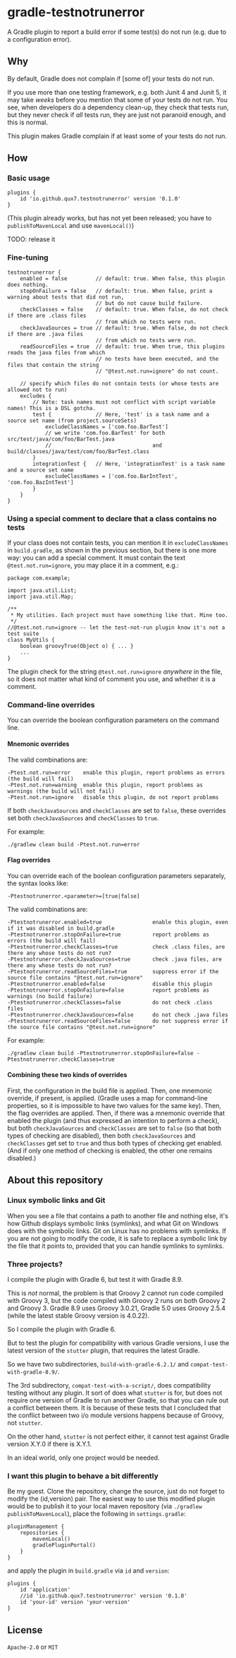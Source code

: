 # gradle-testnotrunerror
A Gradle plugin to report a build error if some test(s) do not run (e.g. due to a configuration error).

## Why

By default, Gradle does not complain if [some of] your tests do not run.

If you use more than one testing framework, e.g. both Junit 4 and Junit 5, it may take _weeks_ before you mention that some of your tests do not run.
You see, when developers do a dependency clean-up, they check that tests run, but they never check if _all_ tests run, they are just not paranoid enough, and this is normal.

This plugin makes Gradle complain if at least some of your tests do not run.

## How
### Basic usage
```
plugins {
    id 'io.github.qux7.testnotrunerror' version '0.1.0'
}
```
(This plugin already works, but has not yet been released; you have to `publishToMavenLocal` and use `mavenLocal()`)

TODO: release it

### Fine-tuning
```
testnotrunerror {
    enabled = false         // default: true. When false, this plugin does nothing.
    stopOnFailure = false   // default: true. When false, print a warning about tests that did not run,
                            // but do not cause build failure.
    checkClasses = false    // default: true. When false, do not check if there are .class files
                            // from which no tests were run.
    checkJavaSources = true // default: true. When false, do not check if there are .java files
                            // from which no tests were run.
    readSourceFiles = true  // default: true. When true, this plugins reads the java files from which
                            // no tests have been executed, and the files that contain the string
                            // "@test.not.run=ignore" do not count.

    // specify which files do not contain tests (or whose tests are allowed not to run)
    excludes {
        // Note: task names must not conflict with script variable names! This is a DSL gotcha.
        test {              // Here, 'test' is a task name and a source set name (from project.sourceSets)
            excludeClassNames = ['com.foo.BarTest']
            // we write 'com.foo.BarTest' for both src/test/java/com/foo/BarTest.java
            //                                and build/classes/java/test/com/foo/BarTest.class 
        }
        integrationTest {   // Here, 'integrationTest' is a task name and a source set name
            excludeClassNames = ['com.foo.BarIntTest', 'com.foo.BazIntTest']
        }
    }
}
```
### Using a special comment to declare that a class contains no tests

If your class does not contain tests, you can mention it in `excludeClassNames` in `build.gradle`,
as shown in the previous section, but there is one more way: you can add a special comment. It must
contain the text `@test.not.run=ignore`, you may place it in a comment, e.g.:
```
package com.example;

import java.util.List;
import java.util.Map;

/**
 * My utilities. Each project must have something like that. Mine too.
 */
//@test.not.run=ignore -- let the test-not-run plugin know it's not a test suite
class MyUtils {
    boolean groovyTrue(Object o) { ... }
    ...
}
```
The plugin check for the string `@test.not.run=ignore` *anywhere* in the file,
so it does not matter what kind of comment you use, and whether it is a comment.

### Command-line overrides
You can override the boolean configuration parameters on the command line.
#### Mnemonic overrides
The valid combinations are:
```
-Ptest.not.run=error    enable this plugin, report problems as errors (the build will fail)
-Ptest.not.run=warning  enable this plugin, report problems as warnings (the build will not fail)
-Ptest.not.run=ignore   disable this plugin, do not report problems
```
If both `checkJavaSources` and `checkClasses` are set to `false`, these overrides
set both `checkJavaSources` and `checkClasses` to `true`.

For example:
```
./gradlew clean build -Ptest.not.run=error
```
#### Flag overrides

You can override each of the boolean configuration parameters separately, the syntax looks like:
```
-Ptestnotrunerror.<parameter>=[true|false]
```
The valid combinations are:
```
-Ptestnotrunerror.enabled=true                enable this plugin, even if it was disabled in build.gradle
-Ptestnotrunerror.stopOnFailure=true          report problems as errors (the build will fail)
-Ptestnotrunerror.checkClasses=true           check .class files, are there any whose tests do not run?
-Ptestnotrunerror.checkJavaSources=true       check .java files, are there any whose tests do not run?
-Ptestnotrunerror.readSourceFiles=true        suppress error if the source file contains "@test.not.run=ignore"
-Ptestnotrunerror.enabled=false               disable this plugin
-Ptestnotrunerror.stopOnFailure=false         report problems as warnings (no build failure)
-Ptestnotrunerror.checkClasses=false          do not check .class files
-Ptestnotrunerror.checkJavaSources=false      do not check .java files
-Ptestnotrunerror.readSourceFiles=false       do not suppress error if the source file contains "@test.not.run=ignore"
```
For example:
```
./gradlew clean build -Ptestnotrunerror.stopOnFailure=false -Ptestnotrunerror.checkClasses=true
```
#### Combining these two kinds of overrides

First, the configuration in the build file is applied.
Then, one mnemonic override, if present, is applied.
(Gradle uses a map for command-line properties, so it is impossible to have two values for the same key).
Then, the flag overrides are applied.
Then, if there was a mnemonic override that enabled the plugin (and thus expressed an intention to perform a check),
but both `checkJavaSources` and `checkClasses` are set to `false` (so that both types of checking are disabled),
then both `checkJavaSources` and `checkClasses` get set to `true` and thus both types of checking get enabled.
(And if only one method of checking is enabled, the other one remains disabled.)

## About this repository

### Linux symbolic links and Git

When you see a file that contains a path to another file and nothing else, it's how Github displays symbolic
links (symlinks), and what Git on Windows does with the symbolic links. Git on Linux has no problems with symlinks.
If you are not going to modify the code, it is safe to replace a symbolic link by the file that it points to,
provided that you can handle symlinks to symlinks.

### Three projects?

I compile the plugin with Gradle 6, but test it with Gradle 8.9.

This is _not_ normal, the problem is that Groovy 2 cannot run code compiled with Groovy 3,
but the code compiled with Groovy 2 runs on both Groovy 2 and Groovy 3.
Gradle 8.9 uses Groovy 3.0.21, Gradle 5.0 uses Groovy 2.5.4 (while the latest stable Groovy version is 4.0.22).

So I compile the plugin with Gradle 6.

But to test the plugin for compatibility with various Gradle versions, I use the latest version
of the `stutter` plugin, that requires the latest Gradle.

So we have two subdirectories, `build-with-gradle-6.2.1/` and `compat-test-with-gradle-8.9/`.

The 3rd subdirectory, `compat-test-with-a-script/`, does compatibility testing without any plugin.
It sort of does what `stutter` is for, but does not require one version of Gradle to run another Gradle,
so that you can rule out a conflict between them. It is because of these tests that I concluded
that the conflict between two i/o module versions happens because of Groovy, not `stutter`.

On the other hand, `stutter` is not perfect either, it cannot test against Gradle version X.Y.0 if there is X.Y.1.

In an ideal world, only one project would be needed.

### I want this plugin to behave a bit differently

Be my guest. Clone the repository, change the source, just do not forget to modify the (id,version) pair.
The easiest way to use this modified plugin would be to publish it to your local maven repository
(via `./gradlew publishToMavenLocal`), place the following in `settings.gradle`:
```
pluginManagement {
    repositories {
        mavenLocal()
        gradlePluginPortal()
    }
}
```
and apply the plugin in `build.gradle` via `id` and `version`:
```courseignore
plugins {
    id 'application'
    //id 'io.github.qux7.testnotrunerror' version '0.1.0'
    id 'your-id' version 'your-version'
}
```

## License

`Apache-2.0` or `MIT`
